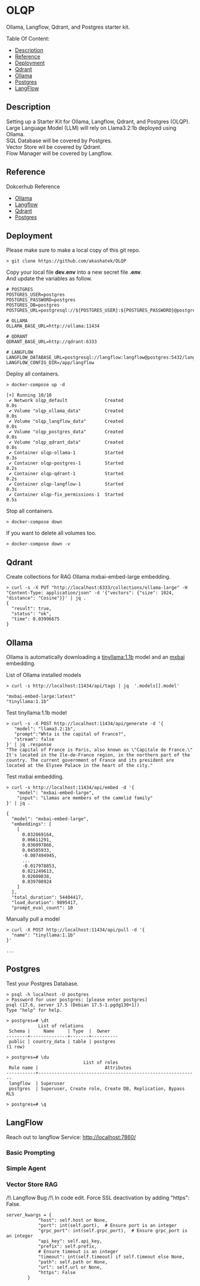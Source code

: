 # OLQP
Ollama, Langflow, Qdrant, and Postgres starter kit.

Table Of Content:
* [Description](#Description)
* [Reference](#Reference)
* [Deployment](#Deployment)
* [Qdrant](#Qdrant)
* [Ollama](#Ollama)
* [Postgres](#Postgres)
* [LangFlow](#LangFlow)

<a id="Description"></a>
## Description
 
Setting up a Starter Kit for Ollama, Langflow, Qdrant, and Postgres (OLQP).   
Large Language Model (LLM) will rely on Llama3.2:1b deployed using Ollama.   
SQL Database will be covered by Postgres.   
Vector Store wil be covered by Qdrant.   
Flow Manager will be covered by Langflow.   

<a id="Reference"></a>
## Reference

Dokcerhub Reference
* [Ollama](https://hub.docker.com/r/ollama/ollama)
* [Langflow](https://hub.docker.com/r/langflowai/langflow)
* [Qdrant](https://hub.docker.com/r/qdrant/qdrant)
* [Postgres](https://hub.docker.com/_/postgres)

<a id="Deployment"></a>
## Deployment

Please make sure to make a local copy of this git repo.
```
> git clone https://github.com/akashatek/OLQP
```

Copy your local file **dev.env** into a new secret file **.env**.  
And update the variables as follow.
```
# POSTGRES
POSTGRES_USER=postgres
POSTGRES_PASSWORD=postgres
POSTGRES_DB=postgres
POSTGRES_URL=postgresql://${POSTGRES_USER}:${POSTGRES_PASSWORD}@postgres:5432/${POSTGRES_DB}

# OLLAMA
OLLAMA_BASE_URL=http://ollama:11434

# QDRANT
QDRANT_BASE_URL=http://qdrant:6333

# LANGFLOW
LANGFLOW_DATABASE_URL=postgresql://langflow:langflow@postgres:5432/langflow
LANGFLOW_CONFIG_DIR=/app/langflow
```

Deploy all containers.
```
> docker-compose up -d

[+] Running 10/10
 ✔ Network olqp_default              Created                                                                                     0.0s 
 ✔ Volume "olqp_ollama_data"         Created                                                                                     0.0s 
 ✔ Volume "olqp_langflow_data"       Created                                                                                     0.0s 
 ✔ Volume "olqp_postgres_data"       Created                                                                                     0.0s 
 ✔ Volume "olqp_qdrant_data"         Created                                                                                     0.0s 
 ✔ Container olqp-ollama-1           Started                                                                                     0.3s 
 ✔ Container olqp-postgres-1         Started                                                                                     0.2s 
 ✔ Container olqp-qdrant-1           Started                                                                                     0.2s 
 ✔ Container olqp-langflow-1         Started                                                                                     0.3s 
 ✔ Container olqp-fix_permissions-1  Started                                                                                     0.5s 
 ```

Stop all containers.
```
> docker-compose down

```

If you want to delete all volumes too.
```
> docker-compose down -v
```

<a id="Qdrant"></a>
## Qdrant
 
Create collections for RAG Ollama mxbai-embed-large embedding.
```
> curl -s -X PUT "http://localhost:6333/collections/ollama-large" -H "Content-Type: application/json" -d '{"vectors": {"size": 1024, "distance": "Cosine"}}' | jq .
{
  "result": true,
  "status": "ok",
  "time": 0.03996675
}
```

<a id="Ollama"></a>
## Ollama

Ollama is automatically downloading a [tinyllama:1.1b](https://ollama.com/library/tinyllama) model and an [mxbai](https://ollama.com/library/mxbai-embed-large) embedding.

List of Ollama installed models
```
> curl -s http://localhost:11434/api/tags | jq  '.models[].model'

"mxbai-embed-large:latest"
"tinyllama:1.1b"
```

Test tinyllama:1.1b model
```
> curl -s -X POST http://localhost:11434/api/generate -d '{
   "model": "llama3.2:1b",
   "prompt":"Whta is the capital of France?",
   "stream": false
}' | jq .response
"The capital of France is Paris, also known as \"Capitale de France.\" It's located in the Ile-de-France region, in the northern part of the country. The current government of France and its president are located at the Elysee Palace in the heart of the city."
```

Test mxbai embedding.
```
> curl -s http://localhost:11434/api/embed -d '{
    "model": "mxbai-embed-large",
    "input": "Llamas are members of the camelid family"
}' | jq .

{
  "model": "mxbai-embed-large",
  "embeddings": [
    [
      0.032869164,
      0.06611291,
      0.036097866,
      0.04505933,
      -0.007494945,
      ...
      -0.017978853,
      0.021249613,
      0.02600838,
      0.039708924
    ]
  ],
  "total_duration": 54404417,
  "load_duration": 9895417,
  "prompt_eval_count": 10
```

Manually pull a model
```
> curl -X POST http://localhost:11434/api/pull -d '{
  "name": "tinyllama:1.1b"
}'

...
```

<a id="Postgres"></a>
## Postgres

Test your Postgres Database.
```
> psql -h localhost -U postgres
> Password for user postgres: [please enter postgres]
psql (17.6, server 17.5 (Debian 17.5-1.pgdg130+1))
Type "help" for help.

> postgres=# \dt
            List of relations
 Schema |     Name     | Type  |  Owner   
--------+--------------+-------+----------
 public | country_data | table | postgres
(1 row)

> postgres=# \du
                             List of roles
 Role name |                         Attributes                         
-----------+------------------------------------------------------------
 langflow  | Superuser
 postgres  | Superuser, Create role, Create DB, Replication, Bypass RLS

> postgres=# \q
```

<a id="LangFlow"></a>
## LangFlow
 
Reach out to langflow Service: [http://localhost:7860/](http://localhost:7860/)

### Basic Prompting

### Simple Agent

### Vector Store RAG




/!\ Langflow Bug /!\ In code edit. Force SSL deactivation by adding "https": False.
 ```
 server_kwargs = {
             "host": self.host or None,
             "port": int(self.port),  # Ensure port is an integer
             "grpc_port": int(self.grpc_port),  # Ensure grpc_port is an integer
             "api_key": self.api_key,
             "prefix": self.prefix,
             # Ensure timeout is an integer
             "timeout": int(self.timeout) if self.timeout else None,
             "path": self.path or None,
             "url": self.url or None,
             "https": False
         }
 
 ```